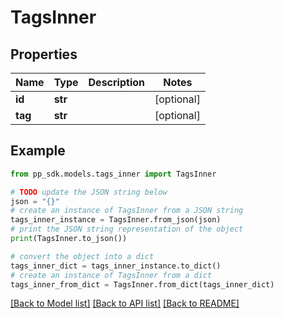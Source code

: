 # TagsInner


## Properties

Name | Type | Description | Notes
------------ | ------------- | ------------- | -------------
**id** | **str** |  | [optional] 
**tag** | **str** |  | [optional] 

## Example

```python
from pp_sdk.models.tags_inner import TagsInner

# TODO update the JSON string below
json = "{}"
# create an instance of TagsInner from a JSON string
tags_inner_instance = TagsInner.from_json(json)
# print the JSON string representation of the object
print(TagsInner.to_json())

# convert the object into a dict
tags_inner_dict = tags_inner_instance.to_dict()
# create an instance of TagsInner from a dict
tags_inner_from_dict = TagsInner.from_dict(tags_inner_dict)
```
[[Back to Model list]](../README.md#documentation-for-models) [[Back to API list]](../README.md#documentation-for-api-endpoints) [[Back to README]](../README.md)


